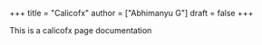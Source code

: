 +++
title = "Calicofx"
author = ["Abhimanyu G"]
draft = false
+++

This is a calicofx page documentation
